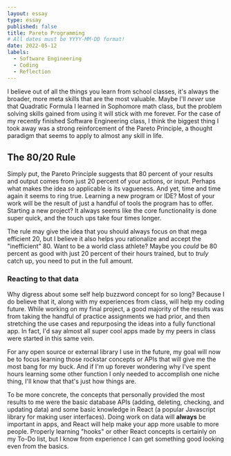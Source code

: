 ```yaml
---
layout: essay
type: essay
published: false
title: Pareto Programming
# All dates must be YYYY-MM-DD format!
date: 2022-05-12
labels:
  - Software Engineering
  - Coding
  - Reflection
---
```


I believe out of all the things you learn from school classes, it's always the broader, more meta skills that are the most valuable. Maybe I'll *never* use that Quadratic Formula I learned in Sophomore math class, but the problem solving skills gained from using it will stick with me forever. For the case of my recently finished Software Engineering class, I think the biggest thing I took away was a strong reinforcement of the Pareto Principle, a thought paradigm that seems to apply to almost any skill in life.

## The 80/20 Rule

Simply put, the Pareto Principle suggests that 80 percent of your results and output comes from just 20 percent of your actions, or input. Perhaps what makes the idea so applicable is its vagueness. And yet, time and time again it seems to ring true. Learning a new program or IDE? Most of your work will be the result of just a handful of tools the program has to offer. Starting a new project? It always seems like the core functionality is done super quick, and the touch ups take four times longer.

The rule may give the idea that you should always focus on that mega efficient 20, but I believe it also helps you rationalize and accept the "inefficient" 80. Want to be a world class athlete? Maybe you *could* be 80 percent as good with just 20 percent of their hours trained, but to *truly* catch up, you need to put in the full amount.

### Reacting to that data

Why digress about some self help buzzword concept for so long? Because I do believe that it, along with my experiences from class, will help my coding future. While working on my final project, a good majority of the results was from taking the handful of practice assignments we had prior, and then stretching the use cases and repurposing the ideas into a fully functional app. In fact, I'd say almost all super cool apps made by my peers in class were started in this same vein. 

For any open source or external library I use in the future, my goal will now be to focus learning those rockstar concepts or APIs that will give me the most bang for my buck. And if I'm up forever wondering why I've spent hours learning some other function I only needed to accomplish one niche thing, I'll know that that's just how things are.

To be more concrete, the concepts that personally provided the most results to me were the basic database APIs (adding, deleting, checking, and updating data) and some basic knowledge in React (a popular Javascript library for making user interfaces). Doing work on data will **always** be important in apps, and React will help make your app more usable to more people. Properly learning "hooks" or other React concepts is certainly on my To-Do list, but I know from experience I can get something good looking even from the basics.


